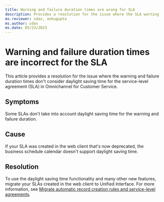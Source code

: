 ```yaml
---
title: Warning and failure duration times are wrong for SLA
description: Provides a resolution for the issue where the SLA warning and failure duration times are incorrect in Omnichannel for Customer Service.
ms.reviewer: sdas, ankugupta
ms.author: sdas
ms.date: 05/23/2023
---
```

# Warning and failure duration times are incorrect for the SLA

This article provides a resolution for the issue where the warning and failure duration times don't consider daylight saving time for the service-level agreement (SLA) in Omnichannel for Customer Service.

## Symptoms

Some SLAs don't take into account daylight saving time for the warning and failure duration.

## Cause

If your SLA was created in the web client that's now deprecated, the business schedule calendar doesn't support daylight saving time.

## Resolution

To use the daylight saving time functionality and many other new features, migrate your SLAs created in the web client to Unified Interface. For more information, see [Migrate automatic record creation rules and service-level agreements](/dynamics365/customer-service/migrate-automatic-record-creation-and-sla-agreements).
